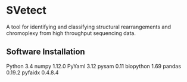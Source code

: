 # SVetect
A tool for identifying and classifying structural rearrangements and chromoplexy from high throughput sequencing data.

## Software Installation
Python 3.4
numpy 1.12.0
PyYaml 3.12
pysam 0.11
biopython 1.69
pandas 0.19.2
pyfaidx 0.4.8.4
